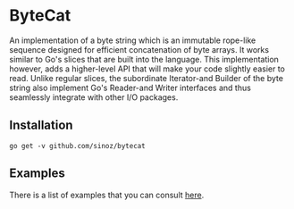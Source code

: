 # ByteCat

An implementation of a byte string which is an immutable rope-like sequence designed for efficient concatenation of byte arrays. It works similar to Go's slices that are built into the language. This implementation however, adds a higher-level API that will make your code slightly easier to read. Unlike regular slices, the subordinate Iterator-and Builder of the byte string also implement Go's Reader-and Writer interfaces and thus seamlessly integrate with other I/O packages.

## Installation

```
go get -v github.com/sinoz/bytecat
```

## Examples

There is a list of examples that you can consult [here](https://github.com/sinoz/bytecat/tree/master/examples).